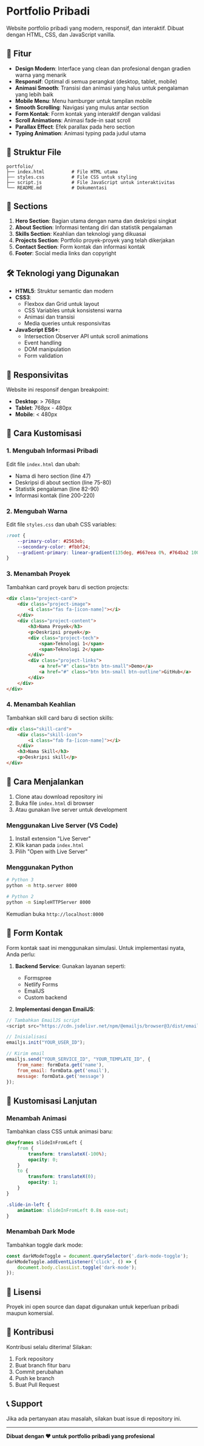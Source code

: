 # Portfolio Pribadi

Website portfolio pribadi yang modern, responsif, dan interaktif. Dibuat dengan HTML, CSS, dan JavaScript vanilla.

## 🚀 Fitur

- **Design Modern**: Interface yang clean dan profesional dengan gradien warna yang menarik
- **Responsif**: Optimal di semua perangkat (desktop, tablet, mobile)
- **Animasi Smooth**: Transisi dan animasi yang halus untuk pengalaman yang lebih baik
- **Mobile Menu**: Menu hamburger untuk tampilan mobile
- **Smooth Scrolling**: Navigasi yang mulus antar section
- **Form Kontak**: Form kontak yang interaktif dengan validasi
- **Scroll Animations**: Animasi fade-in saat scroll
- **Parallax Effect**: Efek parallax pada hero section
- **Typing Animation**: Animasi typing pada judul utama

## 📁 Struktur File

```
portfolio/
├── index.html          # File HTML utama
├── styles.css          # File CSS untuk styling
├── script.js           # File JavaScript untuk interaktivitas
└── README.md           # Dokumentasi
```

## 🎨 Sections

1. **Hero Section**: Bagian utama dengan nama dan deskripsi singkat
2. **About Section**: Informasi tentang diri dan statistik pengalaman
3. **Skills Section**: Keahlian dan teknologi yang dikuasai
4. **Projects Section**: Portfolio proyek-proyek yang telah dikerjakan
5. **Contact Section**: Form kontak dan informasi kontak
6. **Footer**: Social media links dan copyright

## 🛠️ Teknologi yang Digunakan

- **HTML5**: Struktur semantic dan modern
- **CSS3**: 
  - Flexbox dan Grid untuk layout
  - CSS Variables untuk konsistensi warna
  - Animasi dan transisi
  - Media queries untuk responsivitas
- **JavaScript ES6+**:
  - Intersection Observer API untuk scroll animations
  - Event handling
  - DOM manipulation
  - Form validation

## 📱 Responsivitas

Website ini responsif dengan breakpoint:
- **Desktop**: > 768px
- **Tablet**: 768px - 480px
- **Mobile**: < 480px

## 🎯 Cara Kustomisasi

### 1. Mengubah Informasi Pribadi

Edit file `index.html` dan ubah:
- Nama di hero section (line 47)
- Deskripsi di about section (line 75-80)
- Statistik pengalaman (line 82-90)
- Informasi kontak (line 200-220)

### 2. Mengubah Warna

Edit file `styles.css` dan ubah CSS variables:
```css
:root {
    --primary-color: #2563eb;
    --secondary-color: #fbbf24;
    --gradient-primary: linear-gradient(135deg, #667eea 0%, #764ba2 100%);
}
```

### 3. Menambah Proyek

Tambahkan card proyek baru di section projects:
```html
<div class="project-card">
    <div class="project-image">
        <i class="fas fa-[icon-name]"></i>
    </div>
    <div class="project-content">
        <h3>Nama Proyek</h3>
        <p>Deskripsi proyek</p>
        <div class="project-tech">
            <span>Teknologi 1</span>
            <span>Teknologi 2</span>
        </div>
        <div class="project-links">
            <a href="#" class="btn btn-small">Demo</a>
            <a href="#" class="btn btn-small btn-outline">GitHub</a>
        </div>
    </div>
</div>
```

### 4. Menambah Keahlian

Tambahkan skill card baru di section skills:
```html
<div class="skill-card">
    <div class="skill-icon">
        <i class="fab fa-[icon-name]"></i>
    </div>
    <h3>Nama Skill</h3>
    <p>Deskripsi skill</p>
</div>
```

## 🚀 Cara Menjalankan

1. Clone atau download repository ini
2. Buka file `index.html` di browser
3. Atau gunakan live server untuk development

### Menggunakan Live Server (VS Code)

1. Install extension "Live Server"
2. Klik kanan pada `index.html`
3. Pilih "Open with Live Server"

### Menggunakan Python

```bash
# Python 3
python -m http.server 8000

# Python 2
python -m SimpleHTTPServer 8000
```

Kemudian buka `http://localhost:8000`

## 📧 Form Kontak

Form kontak saat ini menggunakan simulasi. Untuk implementasi nyata, Anda perlu:

1. **Backend Service**: Gunakan layanan seperti:
   - Formspree
   - Netlify Forms
   - EmailJS
   - Custom backend

2. **Implementasi dengan EmailJS**:
```javascript
// Tambahkan EmailJS script
<script src="https://cdn.jsdelivr.net/npm/@emailjs/browser@3/dist/email.min.js"></script>

// Inisialisasi
emailjs.init("YOUR_USER_ID");

// Kirim email
emailjs.send("YOUR_SERVICE_ID", "YOUR_TEMPLATE_ID", {
    from_name: formData.get('name'),
    from_email: formData.get('email'),
    message: formData.get('message')
});
```

## 🎨 Kustomisasi Lanjutan

### Menambah Animasi

Tambahkan class CSS untuk animasi baru:
```css
@keyframes slideInFromLeft {
    from {
        transform: translateX(-100%);
        opacity: 0;
    }
    to {
        transform: translateX(0);
        opacity: 1;
    }
}

.slide-in-left {
    animation: slideInFromLeft 0.8s ease-out;
}
```

### Menambah Dark Mode

Tambahkan toggle dark mode:
```javascript
const darkModeToggle = document.querySelector('.dark-mode-toggle');
darkModeToggle.addEventListener('click', () => {
    document.body.classList.toggle('dark-mode');
});
```

## 📝 Lisensi

Proyek ini open source dan dapat digunakan untuk keperluan pribadi maupun komersial.

## 🤝 Kontribusi

Kontribusi selalu diterima! Silakan:
1. Fork repository
2. Buat branch fitur baru
3. Commit perubahan
4. Push ke branch
5. Buat Pull Request

## 📞 Support

Jika ada pertanyaan atau masalah, silakan buat issue di repository ini.

---

**Dibuat dengan ❤️ untuk portfolio pribadi yang profesional** 